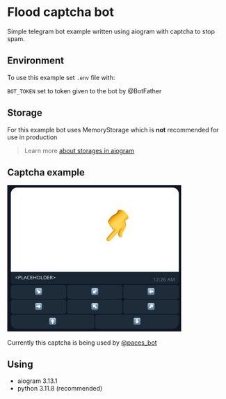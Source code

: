 # Flood captcha bot

Simple telegram bot example written using aiogram with captcha to stop spam.

## Environment

To use this example set `.env` file with:

`BOT_TOKEN` set to token given to the bot by @BotFather

## Storage

For this example bot uses MemoryStorage which is **not** recommended for use in production

> Learn more [about storages in aiogram](https://docs.aiogram.dev/en/latest/dispatcher/finite_state_machine/storages.html)

## Captcha example

<img src="readmefiles/example.png" alt="example" width=400>

Currently this captcha is being used by [@paces_bot](https://t.me/paces_bot)

## Using

* aiogram 3.13.1
* python 3.11.8 (recommended)